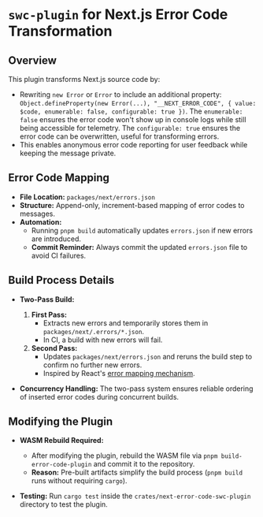 # `swc-plugin` for Next.js Error Code Transformation

## Overview

This plugin transforms Next.js source code by:

- Rewriting `new Error` or `Error` to include an additional property: `Object.defineProperty(new Error(...), "__NEXT_ERROR_CODE", { value: $code, enumerable: false, configurable: true })`. The `enumerable: false` ensures the error code won't show up in console logs while still being accessible for telemetry. The `configurable: true` ensures the error code can be overwritten, useful for transforming errors.
- This enables anonymous error code reporting for user feedback while keeping the message private.

## Error Code Mapping

- **File Location:** `packages/next/errors.json`
- **Structure:** Append-only, increment-based mapping of error codes to messages.
- **Automation:**
  - Running `pnpm build` automatically updates `errors.json` if new errors are introduced.
  - **Commit Reminder:** Always commit the updated `errors.json` file to avoid CI failures.

## Build Process Details

- **Two-Pass Build:**

  1. **First Pass:**
     - Extracts new errors and temporarily stores them in `packages/next/.errors/*.json`.
     - In CI, a build with new errors will fail.
  2. **Second Pass:**
     - Updates `packages/next/errors.json` and reruns the build step to confirm no further new errors.
     - Inspired by React's [error mapping mechanism](https://github.com/facebook/react/tree/main/scripts/error-codes).

- **Concurrency Handling:** The two-pass system ensures reliable ordering of inserted error codes during concurrent builds.

## Modifying the Plugin

- **WASM Rebuild Required:**

  - After modifying the plugin, rebuild the WASM file via `pnpm build-error-code-plugin` and commit it to the repository.
  - **Reason:** Pre-built artifacts simplify the build process (`pnpm build` runs without requiring `cargo`).

- **Testing:** Run `cargo test` inside the `crates/next-error-code-swc-plugin` directory to test the plugin.
